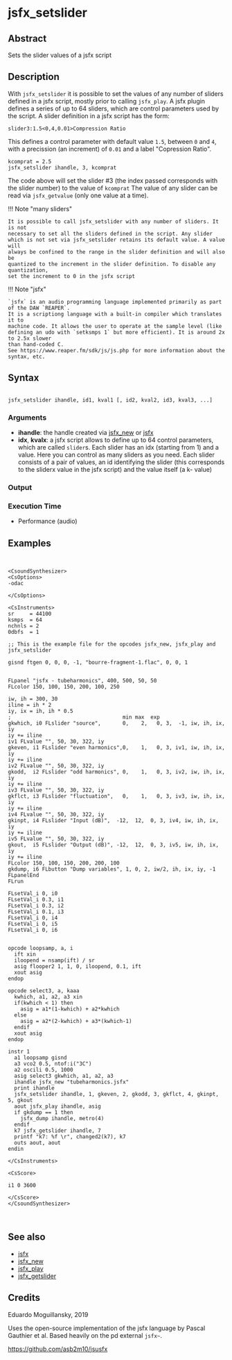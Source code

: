 # jsfx_setslider

## Abstract

Sets the slider values of a jsfx script


## Description

With `jsfx_setslider` it is possible to set the values of any number of sliders
defined in a jsfx script, mostly prior to calling `jsfx_play`.
A jsfx plugin defines a series of up to 64 sliders, which are control parameters
used by the script. A slider definition in a jsfx script has the form:

    slider3:1.5<0,4,0.01>Compression Ratio
    
This defines a control parameter with default value `1.5`, between `0` and `4`,
with a precission (an increment) of `0.01` and a label "Copression Ratio". 

```csound
kcomprat = 2.5
jsfx_setslider ihandle, 3, kcomprat
```
    
The code above will set the slider #3 (the index passed corresponds with the 
slider number) to the value of `kcomprat`
The value of any slider can be read via `jsfx_getvalue` (only one value at a time).

!!! Note "many sliders"

    It is possible to call jsfx_setslider with any number of sliders. It is not
    necessary to set all the sliders defined in the script. Any slider
    which is not set via jsfx_setslider retains its default value. A value will 
    always be confined to the range in the slider definition and will also be 
    quantized to the increment in the slider definition. To disable any quantization,
    set the increment to 0 in the jsfx script

!!! Note "jsfx"

    `jsfx` is an audio programming language implemented primarily as part of the DAW `REAPER`. 
    It is a scriptiong language with a built-in compiler which translates it to 
    machine code. It allows the user to operate at the sample level (like 
    defining an udo with `setksmps 1` but more efficient). It is around 2x to 2.5x slower
    than hand-coded C.
    See https://www.reaper.fm/sdk/js/js.php for more information about the syntax, etc.


## Syntax

```csound

jsfx_setslider ihandle, id1, kval1 [, id2, kval2, id3, kval3, ...]
```    
    
### Arguments

* **ihandle**: the handle created via [jsfx_new] or [jsfx]
* **idx**, **kvalx**: a jsfx script allows to define up to 64 control parameters, which are
  called `slider`s. Each slider has an idx (starting from 1) and a value. Here you can control
  as many sliders as you need. Each slider consists of a pair of values, an id 
  identifying the slider (this corresponds to the sliderx value in the jsfx script) and the
  value itself (a k- value)

### Output

### Execution Time

* Performance (audio)

## Examples

```csound


<CsoundSynthesizer>
<CsOptions>
-odac 

</CsOptions>

<CsInstruments>
sr     = 44100
ksmps  = 64
nchnls = 2
0dbfs  = 1

;; This is the example file for the opcodes jsfx_new, jsfx_play and jsfx_setslider

gisnd ftgen 0, 0, 0, -1, "bourre-fragment-1.flac", 0, 0, 1


FLpanel "jsfx - tubeharmonics", 400, 500, 50, 50
FLcolor 150, 100, 150, 200, 100, 250

iw, ih = 300, 30
iline = ih * 2
iy, ix = ih, ih * 0.5
;                                    min max  exp
gkwhich, i0 FLslider "source",       0,    2,   0, 3,  -1, iw, ih, ix, iy
iy += iline
iv1 FLvalue "", 50, 30, 322, iy
gkeven, i1 FLslider "even harmonics",0,    1,   0, 3, iv1, iw, ih, ix, iy
iy += iline
iv2 FLvalue "", 50, 30, 322, iy
gkodd,  i2 FLslider "odd harmonics", 0,    1,   0, 3, iv2, iw, ih, ix, iy
iy += iline
iv3 FLvalue "", 50, 30, 322, iy
gkflct, i3 FLslider "fluctuation",   0,    1,   0, 3, iv3, iw, ih, ix, iy
iy += iline
iv4 FLvalue "", 50, 30, 322, iy
gkinpt, i4 FLslider "Input (dB)",  -12,  12,  0, 3, iv4, iw, ih, ix, iy
iy += iline
iv5 FLvalue "", 50, 30, 322, iy
gkout,  i5 FLslider "Output (dB)", -12,  12,  0, 3, iv5, iw, ih, ix, iy
iy += iline
FLcolor 150, 100, 150, 200, 200, 100
gkdump, i6 FLbutton "Dump variables", 1, 0, 2, iw/2, ih, ix, iy, -1 
FLpanelEnd
FLrun

FLsetVal_i 0, i0
FLsetVal_i 0.3, i1
FLsetVal_i 0.3, i2
FLsetVal_i 0.1, i3
FLsetVal_i 0, i4
FLsetVal_i 0, i5
FLsetVal_i 0, i6


opcode loopsamp, a, i
  ift xin
  iloopend = nsamp(ift) / sr
  asig flooper2 1, 1, 0, iloopend, 0.1, ift
  xout asig
endop

opcode select3, a, kaaa
  kwhich, a1, a2, a3 xin
  if(kwhich < 1) then
    asig = a1*(1-kwhich) + a2*kwhich
  else
    asig = a2*(2-kwhich) + a3*(kwhich-1)
  endif
  xout asig
endop

instr 1
  a1 loopsamp gisnd
  a3 vco2 0.5, ntof:i("3C")
  a2 oscili 0.5, 1000
  asig select3 gkwhich, a1, a2, a3
  ihandle jsfx_new "tubeharmonics.jsfx"
  print ihandle
  jsfx_setslider ihandle, 1, gkeven, 2, gkodd, 3, gkflct, 4, gkinpt, 5, gkout
  aout jsfx_play ihandle, asig
  if gkdump == 1 then
    jsfx_dump ihandle, metro(4)
  endif
  k7 jsfx_getslider ihandle, 7
  printf "k7: %f \r", changed2(k7), k7
  outs aout, aout
endin

</CsInstruments>

<CsScore>

i1 0 3600

</CsScore>
</CsoundSynthesizer>



```


## See also

* [jsfx]
* [jsfx_new]
* [jsfx_play]
* [jsfx_getslider]

## Credits

Eduardo Moguillansky, 2019

Uses the open-source implementation of the jsfx language by Pascal Gauthier et al. Based heavily on
the pd external `jsfx~`.

https://github.com/asb2m10/jsusfx

[jsfx]: jsfx.md
[jsfx_new]: jsfx_new.md
[jsfx_play]: jsfx_play.md
[jsfx_getslider]: jsfx_getslider.md
